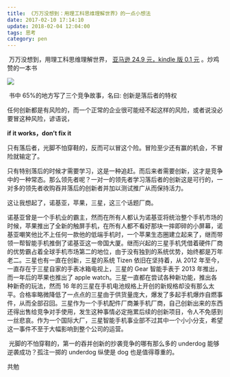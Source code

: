 ```yaml
---
title: 《万万没想到：用理工科思维理解世界》的一点小想法
date: 2017-02-10 17:14:10
update: 2018-02-04 12:04:00
tags: 思考
category: pen
---
```

​	万万没想到，用理工科思维理解世界， [亚马逊 24.9 元，kindle 版 0.1 元](https://www.amazon.cn/dp/B015DLP55A/ref=sr_1_1?ie=UTF8&qid=1486717280&sr=8-1&keywords=%E4%B8%87%E4%B8%87%E6%B2%A1%E6%83%B3%E5%88%B0) 。炒鸡赞的一本书
<!-- more -->
![](https://img.totoro.ink/images/2017/06/24/Y2kJ.png)

​	书中 65%的地方写了三个竞争故事，名曰: 创新是落后者的特权

​	任何创新都是有风险的，而一个正常的企业很可能经不起这样的风险，或者说没必要冒这种风险，谚语说，

**if it works，don’t fix it**

​	只有落后者，光脚不怕穿鞋的，反而可以冒这个险。冒险至少还有赢的机会，不冒险就输定了。

​        只有特别落后的时候才需要学习，这是一种追赶。而后来者需要创新，这才是竞争中的一种常态。那么领先者呢？一对一的领先者学习落后者的创新这是可行的，一对多的领先者收购吞并落后的创新者并加以测试推广从而保持活力。

这让我想起了，诺基亚，苹果，三星，这三个话题厂商。

​        诺基亚曾是一个手机业的霸主，然而在所有人都认为诺基亚将统治整个手机市场的时候，苹果推出了全新的触屏手机，在所有人都不看好那块一摔即碎的小屏幕，诺基亚嘲笑他比不上任何一款他的低端手机时，一个苹果生态圈建立起来了，继而带领一帮智能手机推倒了诺基亚这一帝国大厦。继而兴起的三星手机凭借着硬件厂商的优势霸占着全球手机市场第二的地位，由于没有独到的系统优势，始终都是万年老二。三星也有一直在创新，三星的系统 Tizen 依旧在坚持着，从 2012 年至今，一直存在于三星自家的手表冰箱电视上，三星的 Gear 智能手表于 2013 年推出，而一年后的苹果也推出了 apple watch。三星一直都在尝试各种新功能，推出各种新奇的玩法，然而 16 年的三星在手机电池规格上开创的新规格却没有那么太平。合格率略微降低了一点点的三星由于供货量庞大，爆发了多起手机爆炸自燃事件，从而全部召回。三星作为一个手机配件厂商兼手机厂商，自己创新出来的东西还得出售给竞争对手使用，发生这种事情必定拖累后续的创新项目，令人不免感到一丝悲哀。作为一个国际大厂，三星智能手机事业部不过其中一个小小分支，希望这一事件不至于大幅影响到整个公司的运营。

​	光脚的不怕穿鞋的，第一的吞并创新的抄袭竞争的哪有那么多的 underdog 能够逆袭成功？孤注一掷的 underdog 纵使是 dog 也是值得尊重的。

共勉